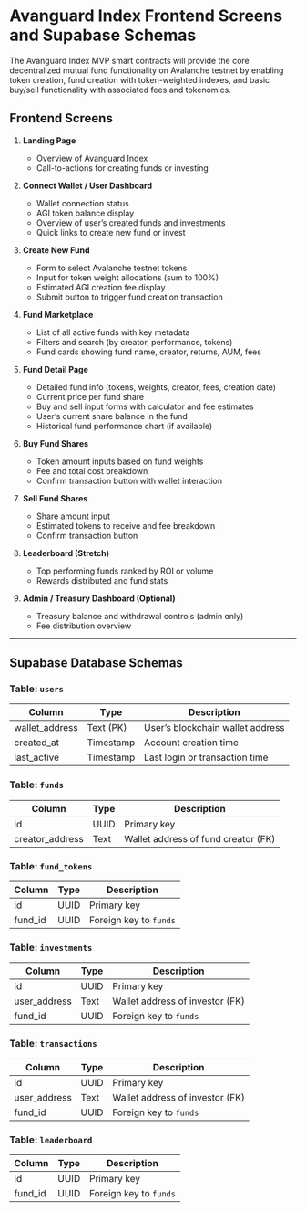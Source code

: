 # Avanguard Index Frontend Screens and Supabase Schemas

The Avanguard Index MVP smart contracts will provide the core decentralized mutual fund functionality on Avalanche testnet by enabling token creation, fund creation with token-weighted indexes, and basic buy/sell functionality with associated fees and tokenomics.

## Frontend Screens

1. **Landing Page**
   - Overview of Avanguard Index
   - Call-to-actions for creating funds or investing

2. **Connect Wallet / User Dashboard**
   - Wallet connection status
   - AGI token balance display
   - Overview of user’s created funds and investments
   - Quick links to create new fund or invest

3. **Create New Fund**
   - Form to select Avalanche testnet tokens
   - Input for token weight allocations (sum to 100%)
   - Estimated AGI creation fee display
   - Submit button to trigger fund creation transaction

4. **Fund Marketplace**
   - List of all active funds with key metadata
   - Filters and search (by creator, performance, tokens)
   - Fund cards showing fund name, creator, returns, AUM, fees

5. **Fund Detail Page**
   - Detailed fund info (tokens, weights, creator, fees, creation date)
   - Current price per fund share
   - Buy and sell input forms with calculator and fee estimates
   - User’s current share balance in the fund
   - Historical fund performance chart (if available)

6. **Buy Fund Shares**
   - Token amount inputs based on fund weights
   - Fee and total cost breakdown
   - Confirm transaction button with wallet interaction

7. **Sell Fund Shares**
   - Share amount input
   - Estimated tokens to receive and fee breakdown
   - Confirm transaction button

8. **Leaderboard (Stretch)**
   - Top performing funds ranked by ROI or volume
   - Rewards distributed and fund stats

9. **Admin / Treasury Dashboard (Optional)**
   - Treasury balance and withdrawal controls (admin only)
   - Fee distribution overview

---

## Supabase Database Schemas

### Table: `users`
| Column           | Type          | Description                            |
|------------------|---------------|--------------------------------------|
| wallet_address   | Text (PK)     | User’s blockchain wallet address     |
| created_at       | Timestamp     | Account creation time                 |
| last_active      | Timestamp     | Last login or transaction time       |

### Table: `funds`
| Column           | Type          | Description                           |
|------------------|---------------|-------------------------------------|
| id               | UUID          | Primary key                         |
| creator_address  | Text          | Wallet address of fund creator (FK) |

### Table: `fund_tokens`
| Column           | Type          | Description                           |
|------------------|---------------|-------------------------------------|
| id               | UUID          | Primary key                         |
| fund_id          | UUID          | Foreign key to `funds`               |

### Table: `investments`
| Column           | Type          | Description                           |
|------------------|---------------|-------------------------------------|
| id               | UUID          | Primary key                         |
| user_address     | Text          | Wallet address of investor (FK)      |
| fund_id          | UUID          | Foreign key to `funds`               |

### Table: `transactions`
| Column           | Type          | Description                           |
|------------------|---------------|-------------------------------------|
| id               | UUID          | Primary key                         |
| user_address     | Text          | Wallet address of investor (FK)      |
| fund_id          | UUID          | Foreign key to `funds`               |

### Table: `leaderboard`
| Column           | Type          | Description                           |
|------------------|---------------|-------------------------------------|
| id               | UUID          | Primary key                         |
| fund_id          | UUID          | Foreign key to `funds`               |
